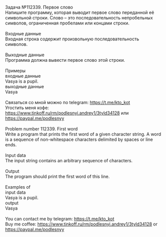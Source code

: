 Задача №112339. Первое слово<br />Напишите программу, которая выводит первое слово переданной её символьной строки. Слово – это последовательность непробельных символов, ограниченная пробелами или концами строки.<br /><br />Входные данные<br />Входная строка содержит произвольную последовательность символов.<br /><br />Выходные данные<br />Программа должна вывести первое слово этой строки.<br /><br />Примеры<br />входные данные<br />Vasya is a pupil.<br />выходные данные<br />Vasya<br /><br />Связаться со мной можно по telegram: https://t.me/kto_kot<br />Угостить меня кофе: https://www.tinkoff.ru/rm/podlesnyi.andrey1/3tyld34128 или https://paypal.me/podlesnyy<br /><br />Problem number 112339. First word<br />Write a program that prints the first word of a given character string. A word is a sequence of non-whitespace characters delimited by spaces or line ends.<br /><br />Input data<br />The input string contains an arbitrary sequence of characters.<br /><br />Output<br />The program should print the first word of this line.<br /><br />Examples of<br />input data<br />Vasya is a pupil.<br />output<br />Vasya<br /><br /> You can contact me by telegram: https://t.me/kto_kot <br /> Buy me coffee: https://www.tinkoff.ru/rm/podlesnyi.andrey1/3tyld34128 or https://paypal.me/podlesnyy